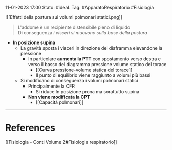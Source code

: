 11-01-2023 17:00
Stato: #ideaL 
Tag: #ApparatoRespiratorio #Fisiologia 

![[Effetti della postura sui volumi polmonari statici.png]]

> L'addome è un recipiente distensibile pieno di liquido  
>      Di conseguenza *i visceri si muovono sulla base della postura*

- **In posizione supina**
    - La gravità sposta i visceri in direzione del diaframma elevandone la pressione
        - In particolare **aumenta la PTT** con spostamento verso destra e verso il basso del diagramma pressione volume statico del torace
            - [[Curva pressione-volume statica del torace]]
            - Il punto di equilibrio viene raggiunto a volumi più bassi
    - Si modificano di conseguenza i volumi polmonari statici
        - Principalmente la CFR
            - Si riduce In posizione prona ma sorattutto supina
        - **Non viene modificata la CPT**
            - [[Capacità polmonari]]
---
# References 
[[Fisiologia  - Conti Volume 2#Fisiologia respiratorio]]
